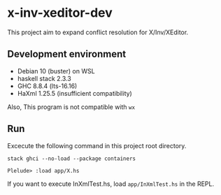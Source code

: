 # x-inv-xeditor-dev
This project aim to expand conflict resolution for X/Inv/XEditor.

## Development environment
* Debian 10 (buster) on WSL
* haskell stack 2.3.3
* GHC 8.8.4 (lts-16.16)
* HaXml 1.25.5 (insufficient compatibility)

Also, This program is not compatible with `wx`

## Run
Excecute the following command in this project root directory.

```
stack ghci --no-load --package containers

Plelude> :load app/X.hs
```
If you want to execute InXmlTest.hs, load `app/InXmlTest.hs` in the REPL.
